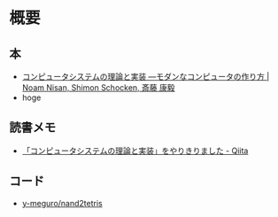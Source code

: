 # 概要

## 本

- [コンピュータシステムの理論と実装 ―モダンなコンピュータの作り方 | Noam Nisan, Shimon Schocken, 斎藤 康毅](https://amzn.to/2B73AS5)
- hoge

## 読書メモ

- [「コンピュータシステムの理論と実装」をやりきりました - Qiita](https://qiita.com/y-meguro/items/dc11c31cc2667aa20b3c)

## コード

- [y-meguro/nand2tetris](https://github.com/y-meguro/nand2tetris)